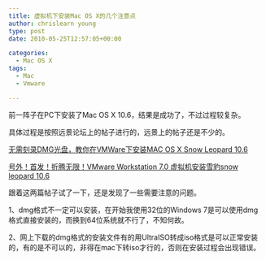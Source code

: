 ```yaml
---
title: 虚拟机下安装Mac OS X的几个注意点
author: chrislearn young
type: post
date: 2010-05-25T12:57:05+00:00

categories:
  - Mac OS X
tags:
  - Mac
  - Vmware

---
```

前一阵子在PC下安装了Mac OS X 10.6，结果是成功了，不过过程较复杂。

具体过程是按照远景论坛上的帖子进行的，远景上的帖子还是不少的。<a href="http://bbs.pcbeta.com/thread-620048-1-9.html" target="_blank"></a>

<a href="http://bbs.pcbeta.com/thread-620048-1-9.html" target="_blank">无需刻录DMG光盘，教你在VMWare下安装MAC OS X Snow Leopard 10.6</a>
  
<a href="http://bbs.pcbeta.com/viewthread.php?tid=608355&highlight=snow%252Bvmware" target="_blank">号外！首发！折腾无限！VMware Workstation 7.0 虚拟机安装雪豹snow leopard 10.6</a>

跟着这两篇帖子试了一下，还是发现了一些需要注意的问题。

1、dmg格式不一定可以安装，在开始我使用32位的Windows 7是可以使用dmg格式直接安装的，而换到64位系统就不行了，不知何故。

2、网上下载的dmg格式的安装文件有的用UltraISO转成iso格式是可以正常安装的，有的是不可以的，非得在mac下转iso才行的，否则在安装过程会出现错误。